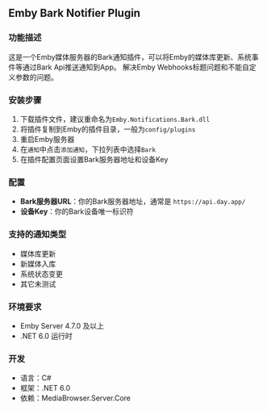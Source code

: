 ## Emby Bark Notifier Plugin

### 功能描述
这是一个Emby媒体服务器的Bark通知插件，可以将Emby的媒体库更新、系统事件等通过Bark Api推送通知到App。
解决Emby Webhooks标题问题和不能自定义参数的问题。

### 安装步骤
1. 下载插件文件，建议重命名为`Emby.Notifications.Bark.dll`
2. 将插件复制到Emby的插件目录，一般为`config/plugins`
3. 重启Emby服务器
4. 在`通知`中点击`添加通知`，下拉列表中选择`Bark`
5. 在插件配置页面设置Bark服务器地址和设备Key

### 配置
- **Bark服务器URL**：你的Bark服务器地址，通常是 `https://api.day.app/`
- **设备Key**：你的Bark设备唯一标识符

### 支持的通知类型
- 媒体库更新
- 新媒体入库
- 系统状态变更
- 其它未测试

### 环境要求
- Emby Server 4.7.0 及以上
- .NET 6.0 运行时

### 开发
- 语言：C#
- 框架：.NET 6.0
- 依赖：MediaBrowser.Server.Core
